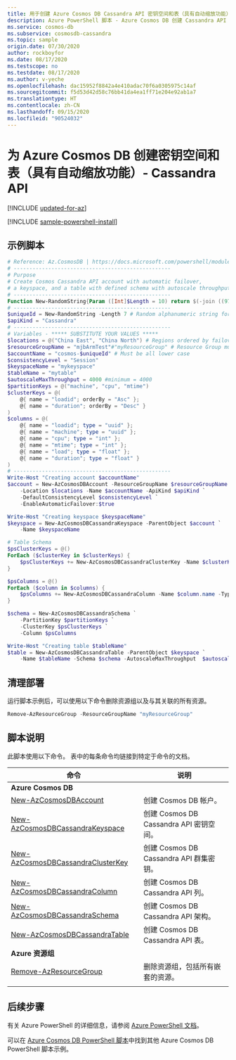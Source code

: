 ```yaml
---
title: 用于创建 Azure Cosmos DB Cassandra API 密钥空间和表（具有自动缩放功能）的 PowerShell 脚本
description: Azure PowerShell 脚本 - Azure Cosmos DB 创建 Cassandra API 密钥空间和表（具有自动缩放功能）
ms.service: cosmos-db
ms.subservice: cosmosdb-cassandra
ms.topic: sample
origin.date: 07/30/2020
author: rockboyfor
ms.date: 08/17/2020
ms.testscope: no
ms.testdate: 08/17/2020
ms.author: v-yeche
ms.openlocfilehash: dac15952f8842a4e410adac70f6a0305975c14af
ms.sourcegitcommit: f5d53d42d58c76bb41da4ea1ff71e204e92ab1a7
ms.translationtype: HT
ms.contentlocale: zh-CN
ms.lasthandoff: 09/15/2020
ms.locfileid: "90524032"
---
```

<!--Verified successfully-->
# <a name="create-a-keyspace-and-table-with-autoscale-for-azure-cosmos-db---cassandra-api"></a>为 Azure Cosmos DB 创建密钥空间和表（具有自动缩放功能）- Cassandra API

[!INCLUDE [updated-for-az](../../../../../includes/updated-for-az.md)]

[!INCLUDE [sample-powershell-install](../../../../../includes/sample-powershell-install-no-ssh.md)]

## <a name="sample-script"></a>示例脚本

```powershell
# Reference: Az.CosmosDB | https://docs.microsoft.com/powershell/module/az.cosmosdb
# --------------------------------------------------
# Purpose
# Create Cosmos Cassandra API account with automatic failover,
# a keyspace, and a table with defined schema with autoscale throughput
# --------------------------------------------------
Function New-RandomString{Param ([Int]$Length = 10) return $(-join ((97..122) + (48..57) | Get-Random -Count $Length | ForEach-Object {[char]$_}))}
# --------------------------------------------------
$uniqueId = New-RandomString -Length 7 # Random alphanumeric string for unique resource names
$apiKind = "Cassandra"
# --------------------------------------------------
# Variables - ***** SUBSTITUTE YOUR VALUES *****
$locations = @("China East", "China North") # Regions ordered by failover priority
$resourceGroupName = "mjbArmTest"#"myResourceGroup" # Resource Group must already exist
$accountName = "cosmos-$uniqueId" # Must be all lower case
$consistencyLevel = "Session"
$keyspaceName = "mykeyspace"
$tableName = "mytable"
$autoscaleMaxThroughput = 4000 #minimum = 4000
$partitionKeys = @("machine", "cpu", "mtime")
$clusterKeys = @( 
    @{ name = "loadid"; orderBy = "Asc" };
    @{ name = "duration"; orderBy = "Desc" }
)
$columns = @(
    @{ name = "loadid"; type = "uuid" };
    @{ name = "machine"; type = "uuid" };
    @{ name = "cpu"; type = "int" };
    @{ name = "mtime"; type = "int" };
    @{ name = "load"; type = "float" };
    @{ name = "duration"; type = "float" }
)
# --------------------------------------------------
Write-Host "Creating account $accountName"
$account = New-AzCosmosDBAccount -ResourceGroupName $resourceGroupName `
    -Location $locations -Name $accountName -ApiKind $apiKind `
    -DefaultConsistencyLevel $consistencyLevel `
    -EnableAutomaticFailover:$true

Write-Host "Creating keyspace $keyspaceName"
$keyspace = New-AzCosmosDBCassandraKeyspace -ParentObject $account `
    -Name $keyspaceName

# Table Schema
$psClusterKeys = @()
ForEach ($clusterKey in $clusterKeys) {
    $psClusterKeys += New-AzCosmosDBCassandraClusterKey -Name $clusterKey.name -OrderBy $clusterKey.orderBy
}

$psColumns = @()
ForEach ($column in $columns) {
    $psColumns += New-AzCosmosDBCassandraColumn -Name $column.name -Type $column.type
}

$schema = New-AzCosmosDBCassandraSchema `
    -PartitionKey $partitionKeys `
    -ClusterKey $psClusterKeys `
    -Column $psColumns

Write-Host "Creating table $tableName"
$table = New-AzCosmosDBCassandraTable -ParentObject $keyspace `
    -Name $tableName -Schema $schema -AutoscaleMaxThroughput  $autoscaleMaxThroughput 

```

## <a name="clean-up-deployment"></a>清理部署

运行脚本示例后，可以使用以下命令删除资源组以及与其关联的所有资源。

```powershell
Remove-AzResourceGroup -ResourceGroupName "myResourceGroup"
```

## <a name="script-explanation"></a>脚本说明

此脚本使用以下命令。 表中的每条命令均链接到特定于命令的文档。

| 命令 | 说明 |
|---|---|
|**Azure Cosmos DB**| |
| [New-AzCosmosDBAccount](https://docs.microsoft.com/powershell/module/az.cosmosdb/new-azcosmosdbaccount) | 创建 Cosmos DB 帐户。 |
| [New-AzCosmosDBCassandraKeyspace](https://docs.microsoft.com/powershell/module/az.cosmosdb/new-azcosmosdbcassandrakeyspace) | 创建 Cosmos DB Cassandra API 密钥空间。 |
| [New-AzCosmosDBCassandraClusterKey](https://docs.microsoft.com/powershell/module/az.cosmosdb/new-azcosmosdbcassandraclusterkey) | 创建 Cosmos DB Cassandra API 群集密钥。 |
| [New-AzCosmosDBCassandraColumn](https://docs.microsoft.com/powershell/module/az.cosmosdb/new-azcosmosdbcassandracolumn) | 创建 Cosmos DB Cassandra API 列。 |
| [New-AzCosmosDBCassandraSchema](https://docs.microsoft.com/powershell/module/az.cosmosdb/new-azcosmosdbcassandraschema) | 创建 Cosmos DB Cassandra API 架构。 |
| [New-AzCosmosDBCassandraTable](https://docs.microsoft.com/powershell/module/az.cosmosdb/new-azcosmosdbcassandratable) | 创建 Cosmos DB Cassandra API 表。 |
|**Azure 资源组**| |
| [Remove-AzResourceGroup](https://docs.microsoft.com/powershell/module/az.resources/remove-azresourcegroup) | 删除资源组，包括所有嵌套的资源。 |
|||

<!--CORRECT ON [New-AzCosmosDBCassandraColumn]-->

## <a name="next-steps"></a>后续步骤

有关 Azure PowerShell 的详细信息，请参阅 [Azure PowerShell 文档](https://docs.microsoft.com/powershell/)。

可以在 [Azure Cosmos DB PowerShell 脚本](../../../powershell-samples.md)中找到其他 Azure Cosmos DB PowerShell 脚本示例。

<!-- Update_Description: new article about autoscale -->
<!--NEW.date: 08/17/2020-->
